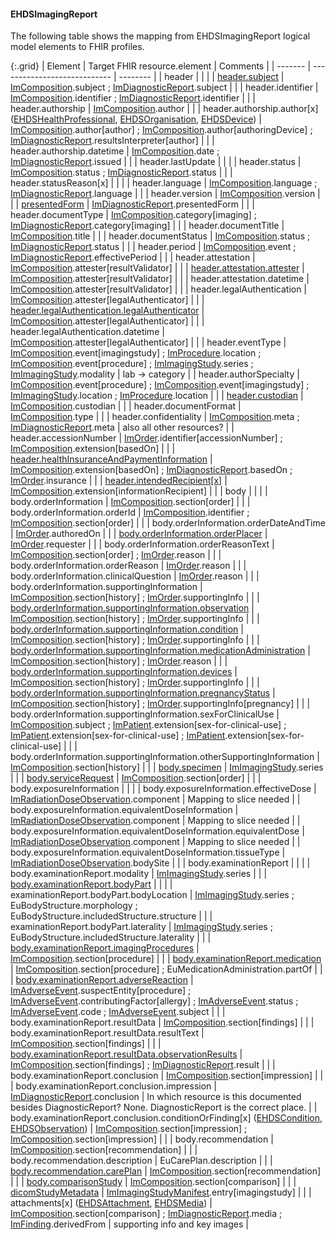 <!--
  Generated file. Do not edit.
-->

#### EHDSImagingReport

The following table shows the mapping from EHDSImagingReport logical model elements to FHIR profiles.

{:.grid}
| Element | Target FHIR resource.element | Comments |
| ------- | ---------------------------- | -------- |
| header |  |  |
| [header.subject](#ehdspatient) | [ImComposition](StructureDefinition-ImComposition.html).subject ; [ImDiagnosticReport](StructureDefinition-ImDiagnosticReport.html).subject |  |
| header.identifier | [ImComposition](StructureDefinition-ImComposition.html).identifier ; [ImDiagnosticReport](StructureDefinition-ImDiagnosticReport.html).identifier |  |
| header.authorship | [ImComposition](StructureDefinition-ImComposition.html).author |  |
| header.authorship.author[x] ([EHDSHealthProfessional](#ehdshealthprofessional), [EHDSOrganisation](#ehdsorganisation), [EHDSDevice](#ehdsdevice)) | [ImComposition](StructureDefinition-ImComposition.html).author[author] ; [ImComposition](StructureDefinition-ImComposition.html).author[authoringDevice] ; [ImDiagnosticReport](StructureDefinition-ImDiagnosticReport.html).resultsInterpreter[author] |  |
| header.authorship.datetime | [ImComposition](StructureDefinition-ImComposition.html).date ; [ImDiagnosticReport](StructureDefinition-ImDiagnosticReport.html).issued |  |
| header.lastUpdate |  |  |
| header.status | [ImComposition](StructureDefinition-ImComposition.html).status ; [ImDiagnosticReport](StructureDefinition-ImDiagnosticReport.html).status |  |
| header.statusReason[x] |  |  |
| header.language | [ImComposition](StructureDefinition-ImComposition.html).language ; [ImDiagnosticReport](StructureDefinition-ImDiagnosticReport.html).language |  |
| header.version | [ImComposition](StructureDefinition-ImComposition.html).version |  |
| [presentedForm](#ehdsattachment) | [ImDiagnosticReport](StructureDefinition-ImDiagnosticReport.html).presentedForm |  |
| header.documentType | [ImComposition](StructureDefinition-ImComposition.html).category[imaging] ; [ImDiagnosticReport](StructureDefinition-ImDiagnosticReport.html).category[imaging] |  |
| header.documentTitle | [ImComposition](StructureDefinition-ImComposition.html).title |  |
| header.documentStatus | [ImComposition](StructureDefinition-ImComposition.html).status ; [ImDiagnosticReport](StructureDefinition-ImDiagnosticReport.html).status |  |
| header.period | [ImComposition](StructureDefinition-ImComposition.html).event ; [ImDiagnosticReport](StructureDefinition-ImDiagnosticReport.html).effectivePeriod |  |
| header.attestation | [ImComposition](StructureDefinition-ImComposition.html).attester[resultValidator] |  |
| [header.attestation.attester](#ehdshealthprofessional) | [ImComposition](StructureDefinition-ImComposition.html).attester[resultValidator] |  |
| header.attestation.datetime | [ImComposition](StructureDefinition-ImComposition.html).attester[resultValidator] |  |
| header.legalAuthentication | [ImComposition](StructureDefinition-ImComposition.html).attester[legalAuthenticator] |  |
| [header.legalAuthentication.legalAuthenticator](#ehdshealthprofessional) | [ImComposition](StructureDefinition-ImComposition.html).attester[legalAuthenticator] |  |
| header.legalAuthentication.datetime | [ImComposition](StructureDefinition-ImComposition.html).attester[legalAuthenticator] |  |
| header.eventType | [ImComposition](StructureDefinition-ImComposition.html).event[imagingstudy] ; [ImProcedure](StructureDefinition-ImProcedure.html).location ; [ImComposition](StructureDefinition-ImComposition.html).event[procedure] ; [ImImagingStudy](StructureDefinition-ImImagingStudy.html).series ; [ImImagingStudy](StructureDefinition-ImImagingStudy.html).modality | lab -> category |
| header.authorSpecialty | [ImComposition](StructureDefinition-ImComposition.html).event[procedure] ; [ImComposition](StructureDefinition-ImComposition.html).event[imagingstudy] ; [ImImagingStudy](StructureDefinition-ImImagingStudy.html).location ; [ImProcedure](StructureDefinition-ImProcedure.html).location |  |
| [header.custodian](#ehdsorganisation) | [ImComposition](StructureDefinition-ImComposition.html).custodian |  |
| header.documentFormat | [ImComposition](StructureDefinition-ImComposition.html).type |  |
| header.confidentiality | [ImComposition](StructureDefinition-ImComposition.html).meta ; [ImDiagnosticReport](StructureDefinition-ImDiagnosticReport.html).meta | also all other resources? |
| header.accessionNumber | [ImOrder](StructureDefinition-ImOrder.html).identifier[accessionNumber] ; [ImComposition](StructureDefinition-ImComposition.html).extension[basedOn] |  |
| [header.healthInsuranceAndPaymentInformation](#ehdscoverage) | [ImComposition](StructureDefinition-ImComposition.html).extension[basedOn] ; [ImDiagnosticReport](StructureDefinition-ImDiagnosticReport.html).basedOn ; [ImOrder](StructureDefinition-ImOrder.html).insurance |  |
| [header.intendedRecipient[x]](#ehdspatient) | [ImComposition](StructureDefinition-ImComposition.html).extension[informationRecipient] |  |
| body |  |  |
| body.orderInformation | [ImComposition](StructureDefinition-ImComposition.html).section[order] |  |
| body.orderInformation.orderId | [ImComposition](StructureDefinition-ImComposition.html).identifier ; [ImComposition](StructureDefinition-ImComposition.html).section[order] |  |
| body.orderInformation.orderDateAndTime | [ImOrder](StructureDefinition-ImOrder.html).authoredOn |  |
| [body.orderInformation.orderPlacer](#ehdshealthprofessional) | [ImOrder](StructureDefinition-ImOrder.html).requester |  |
| body.orderInformation.orderReasonText | [ImComposition](StructureDefinition-ImComposition.html).section[order] ; [ImOrder](StructureDefinition-ImOrder.html).reason |  |
| body.orderInformation.orderReason | [ImOrder](StructureDefinition-ImOrder.html).reason |  |
| body.orderInformation.clinicalQuestion | [ImOrder](StructureDefinition-ImOrder.html).reason |  |
| body.orderInformation.supportingInformation | [ImComposition](StructureDefinition-ImComposition.html).section[history] ; [ImOrder](StructureDefinition-ImOrder.html).supportingInfo |  |
| [body.orderInformation.supportingInformation.observation](#ehdsobservation) | [ImComposition](StructureDefinition-ImComposition.html).section[history] ; [ImOrder](StructureDefinition-ImOrder.html).supportingInfo |  |
| [body.orderInformation.supportingInformation.condition](#ehdscondition) | [ImComposition](StructureDefinition-ImComposition.html).section[history] ; [ImOrder](StructureDefinition-ImOrder.html).supportingInfo |  |
| [body.orderInformation.supportingInformation.medicationAdministration](#ehdsmedicationadministration) | [ImComposition](StructureDefinition-ImComposition.html).section[history] ; [ImOrder](StructureDefinition-ImOrder.html).reason |  |
| [body.orderInformation.supportingInformation.devices](#ehdsdevice) | [ImComposition](StructureDefinition-ImComposition.html).section[history] ; [ImOrder](StructureDefinition-ImOrder.html).supportingInfo |  |
| [body.orderInformation.supportingInformation.pregnancyStatus](StructureDefinition-EHDSCurrentPregnancy.html) | [ImComposition](StructureDefinition-ImComposition.html).section[history] ; [ImOrder](StructureDefinition-ImOrder.html).supportingInfo[pregnancy] |  |
| body.orderInformation.supportingInformation.sexForClinicalUse | [ImComposition](StructureDefinition-ImComposition.html).subject ; [ImPatient](StructureDefinition-ImPatient.html).extension[sex-for-clinical-use] ; [ImPatient](StructureDefinition-ImPatient.html).extension[sex-for-clinical-use] ; [ImPatient](StructureDefinition-ImPatient.html).extension[sex-for-clinical-use] |  |
| body.orderInformation.supportingInformation.otherSupportingInformation | [ImComposition](StructureDefinition-ImComposition.html).section[history] |  |
| [body.specimen](StructureDefinition-EHDSSpecimen.html) | [ImImagingStudy](StructureDefinition-ImImagingStudy.html).series |  |
| [body.serviceRequest](#ehdsservicerequest) | [ImComposition](StructureDefinition-ImComposition.html).section[order] |  |
| body.exposureInformation |  |  |
| body.exposureInformation.effectiveDose | [ImRadiationDoseObservation](StructureDefinition-ImRadiationDoseObservation.html).component | Mapping to slice needed |
| body.exposureInformation.equivalentDoseInformation | [ImRadiationDoseObservation](StructureDefinition-ImRadiationDoseObservation.html).component | Mapping to slice needed |
| body.exposureInformation.equivalentDoseInformation.equivalentDose | [ImRadiationDoseObservation](StructureDefinition-ImRadiationDoseObservation.html).component | Mapping to slice needed |
| body.exposureInformation.equivalentDoseInformation.tissueType | [ImRadiationDoseObservation](StructureDefinition-ImRadiationDoseObservation.html).bodySite |  |
| body.examinationReport |  |  |
| body.examinationReport.modality | [ImImagingStudy](StructureDefinition-ImImagingStudy.html).series |  |
| [body.examinationReport.bodyPart](StructureDefinition-EHDSBodyStructure.html) |  |  |
| examinationReport.bodyPart.bodyLocation | [ImImagingStudy](StructureDefinition-ImImagingStudy.html).series ; EuBodyStructure.morphology ; EuBodyStructure.includedStructure.structure |  |
| examinationReport.bodyPart.laterality | [ImImagingStudy](StructureDefinition-ImImagingStudy.html).series ; EuBodyStructure.includedStructure.laterality |  |
| [body.examinationReport.imagingProcedures](#ehdsprocedure) | [ImComposition](StructureDefinition-ImComposition.html).section[procedure] |  |
| [body.examinationReport.medication](#ehdsmedicationadministration) | [ImComposition](StructureDefinition-ImComposition.html).section[procedure] ; EuMedicationAdministration.partOf |  |
| [body.examinationReport.adverseReaction](#ehdsallergyintolerance) | [ImAdverseEvent](StructureDefinition-ImAdverseEvent.html).suspectEntity[procedure] ; [ImAdverseEvent](StructureDefinition-ImAdverseEvent.html).contributingFactor[allergy] ; [ImAdverseEvent](StructureDefinition-ImAdverseEvent.html).status ; [ImAdverseEvent](StructureDefinition-ImAdverseEvent.html).code ; [ImAdverseEvent](StructureDefinition-ImAdverseEvent.html).subject |  |
| body.examinationReport.resultData | [ImComposition](StructureDefinition-ImComposition.html).section[findings] |  |
| body.examinationReport.resultData.resultText | [ImComposition](StructureDefinition-ImComposition.html).section[findings] |  |
| [body.examinationReport.resultData.observationResults](#ehdsobservation) | [ImComposition](StructureDefinition-ImComposition.html).section[findings] ; [ImDiagnosticReport](StructureDefinition-ImDiagnosticReport.html).result |  |
| body.examinationReport.conclusion | [ImComposition](StructureDefinition-ImComposition.html).section[impression] |  |
| body.examinationReport.conclusion.impression | [ImDiagnosticReport](StructureDefinition-ImDiagnosticReport.html).conclusion | In which resource is this documented besides DiagnosticReport? None. DiagnosticReport is the correct place. |
| body.examinationReport.conclusion.conditionOrFinding[x] ([EHDSCondition](#ehdscondition), [EHDSObservation](#ehdsobservation)) | [ImComposition](StructureDefinition-ImComposition.html).section[impression] ; [ImComposition](StructureDefinition-ImComposition.html).section[impression] |  |
| body.recommendation | [ImComposition](StructureDefinition-ImComposition.html).section[recommendation] |  |
| body.recommendation.description | EuCarePlan.description |  |
| [body.recommendation.carePlan](#ehdscareplan) | [ImComposition](StructureDefinition-ImComposition.html).section[recommendation] |  |
| [body.comparisonStudy](#ehdsimagingreport) | [ImComposition](StructureDefinition-ImComposition.html).section[comparison] |  |
| [dicomStudyMetadata](StructureDefinition-EHDSImagingStudy.html) | [ImImagingStudyManifest](StructureDefinition-ImImagingStudyManifest.html).entry[imagingstudy] |  |
| attachments[x] ([EHDSAttachment](#ehdsattachment), [EHDSMedia](#ehdsmedia)) | [ImComposition](StructureDefinition-ImComposition.html).section[comparison] ; [ImDiagnosticReport](StructureDefinition-ImDiagnosticReport.html).media ; [ImFinding](StructureDefinition-ImFinding.html).derivedFrom | supporting info and key images |

